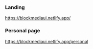 
### Landing
https://blockmediaui.netlify.app/

### Personal page
https://blockmediaui.netlify.app/personal

